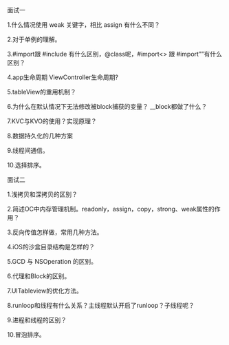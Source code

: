 面试一

1.什么情况使用 weak 关键字，相比 assign 有什么不同？


2.对于单例的理解。


3.#import跟 #include 有什么区别，@class呢，#import<> 跟 #import””有什么区别？


4.app生命周期 ViewController生命周期?


5.tableView的重用机制？


6.为什么在默认情况下无法修改被block捕获的变量？ __block都做了什么？


7.KVC与KVO的使用？实现原理？


8.数据持久化的几种方案


9.线程间通信。


10.选择排序。

面试二


1.浅拷贝和深拷贝的区别？


2.简述OC中内存管理机制。readonly，assign，copy，strong、weak属性的作用？


3.反向传值怎样做，常用几种方法。


4.iOS的沙盒目录结构是怎样的？


5.GCD 与 NSOperation 的区别。 


6.代理和Block的区别。


7.UITableview的优化方法。


8.runloop和线程有什么关系？主线程默认开启了runloop？子线程呢？


9.进程和线程的区别？


10.冒泡排序。
